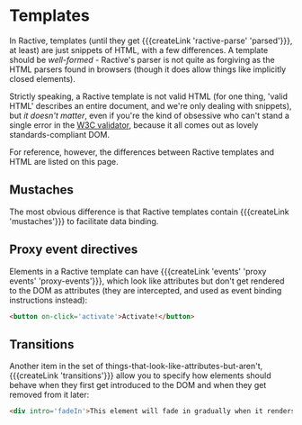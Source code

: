 # Templates

In Ractive, templates (until they get {{{createLink 'ractive-parse' 'parsed'}}}, at least) are just snippets of HTML, with a few differences. A template should be *well-formed* - Ractive's parser is not quite as forgiving as the HTML parsers found in browsers (though it does allow things like implicitly closed elements).

Strictly speaking, a Ractive template is not valid HTML (for one thing, 'valid HTML' describes an entire document, and we're only dealing with snippets), but *it doesn't matter*, even if you're the kind of obsessive who can't stand a single error in the [W3C validator](http://validator.w3.org/), because it all comes out as lovely standards-compliant DOM.

For reference, however, the differences between Ractive templates and HTML are listed on this page.

## Mustaches

The most obvious difference is that Ractive templates contain {{{createLink 'mustaches'}}} to facilitate data binding.

## Proxy event directives

Elements in a Ractive template can have {{{createLink 'events' 'proxy events' 'proxy-events'}}}, which look like attributes but don't get rendered to the DOM as attributes (they are intercepted, and used as event binding instructions instead):

```html
<button on-click='activate'>Activate!</button>
```

## Transitions

Another item in the set of things-that-look-like-attributes-but-aren't, {{{createLink 'transitions'}}} allow you to specify how elements should behave when they first get introduced to the DOM and when they get removed from it later:

```html
<div intro='fadeIn'>This element will fade in gradually when it renders</div>
```
